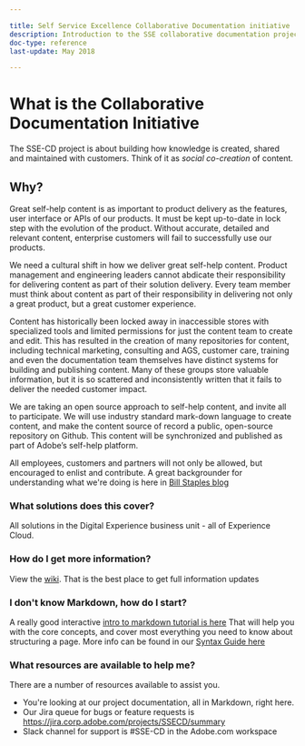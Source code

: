 ```yaml
---

title: Self Service Excellence Collaborative Documentation initiative
description: Introduction to the SSE collaborative documentation project. If you're new to the initiative, start with this doc.
doc-type: reference
last-update: May 2018

---
```


# What is the Collaborative Documentation Initiative

The SSE-CD project is about building how knowledge is created, shared and maintained with customers. Think of it as *social co-creation* of content.

## Why?

Great self-help content is as important to product delivery as the features, user interface or APIs of our products. It must be kept up-to-date in lock step with the evolution of the product. Without accurate, detailed and relevant content, enterprise customers will fail to successfully use our products.

We need a cultural shift in how we deliver great self-help content. Product management and engineering leaders cannot abdicate their responsibility for delivering content as part of their solution delivery. Every team member must think about content as part of their responsibility in delivering not only a great product, but a great customer experience.

Content has historically been locked away in inaccessible stores with specialized tools and limited permissions for just the content team to create and edit.  This has resulted in the creation of many repositories for content, including technical marketing, consulting and AGS, customer care, training and even the documentation team themselves have distinct systems for building and publishing content. Many of these groups store valuable information, but it is so scattered and inconsistently written that it fails to deliver the needed customer impact.  

We are taking an open source approach to self-help content, and invite all to participate. We will use industry standard mark-down language to create content, and make the content source of record a public, open-source repository on Github. This content will be synchronized and published as part of Adobe’s self-help platform.

All employees, customers and partners will not only be allowed, but encouraged to enlist and contribute. A great backgrounder for understanding what we're doing is here in [Bill Staples blog](https://adobe.sharepoint.com/sites/BStaples/SitePages/Open%20Source%20Product%20Documentation%20and%20Self-Help.aspx) 

### What solutions does this cover?

All solutions in the Digital Experience business unit - all of Experience Cloud.

### How do I get more information?
View the [wiki](https://wiki.corp.adobe.com/display/SSE/Self+Service+Excellence+%28SSE%29+for+Digital+Experience). That is the best place to get full information updates

### I don't know Markdown, how do I start?
A really good interactive [intro to markdown tutorial is here](http://commonmark.org/help/tutorial/) That will help you with the core concepts, and cover most everything you need to know about structuring a page. More info can be found in our [Syntax Guide here](https://wiki.corp.adobe.com/display/SSE/AEM+A3+Components+and+Markdown)

### What resources are available to help me?
There are a number of resources available to assist you.

+ You're looking at our project documentation, all in Markdown, right here.
+ Our Jira queue for bugs or feature requests is https://jira.corp.adobe.com/projects/SSECD/summary
+ Slack channel for support is \#SSE-CD in the Adobe.com workspace


